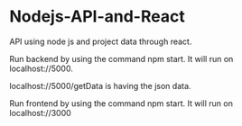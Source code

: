 # Nodejs-API-and-React
API using node js and project data through react.

Run backend by using the command npm start. It will run on localhost://5000.

localhost://5000/getData is having the json data.

Run frontend by using the command npm start. It will run on localhost://3000
